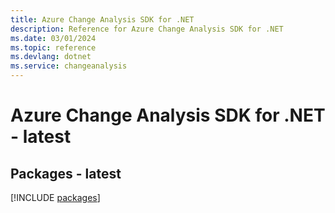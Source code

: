 ```yaml
---
title: Azure Change Analysis SDK for .NET
description: Reference for Azure Change Analysis SDK for .NET
ms.date: 03/01/2024
ms.topic: reference
ms.devlang: dotnet
ms.service: changeanalysis
---
```

# Azure Change Analysis SDK for .NET - latest
## Packages - latest
[!INCLUDE [packages](change-analysis-index.md)]
